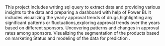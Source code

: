This project includes writing sql query to extract data and providing various insights to the data and preparing a dashboard with help of Power BI. It includes visualizing the yearly approval trends of drugs,highlighting any significant patterns or fluctuations,exploring approval trends over the years based on different sponsors. Uncovering patterns and changes in approval rates among sponsors. Visualizing the segmentation of the products based on marketing Status and modeling of the data for prediction .
